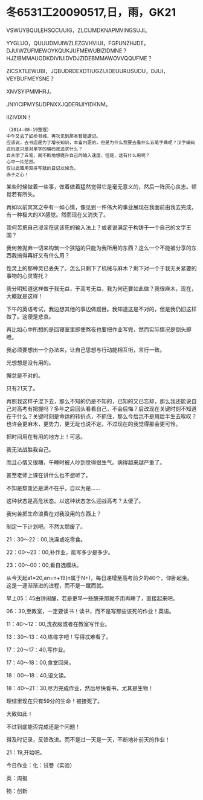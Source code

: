 # 冬6531工20090517,日，雨，GK21

VSWUYBQULEHSQCUUIG，ZLCIJMDKNAPMVINGSUJI。

YYGLUO，QUUUDMUIWZLEZGVHVIUI，FGFUNZHJDE，DJUIWZUFMEWOYKQUKJUFMEWUBIZIDMNE？HJZIBMMAUODKDIVIUIDVDJZIDEBMMAWOVVQQUFME？

ZICSXTLEWUBI，JQBUDRDEXDTIUGZIJIDEUURUSUDU，DJUI，VEYBUFMEYSNE？

XNVSYIPMMHRJ。

JNYICIPMYSUDPNXXJQDERIJIYIDKNM。

IIZIVIXN！

    （2014-08-19整理）
    中午又去了虹桥书城，再次见到那本智能速记。
    应该说，去书店是为了增长知识，丰富内涵的，但是为什么我要去看什么五笔字典呢？汉字编码说码底只是对单字的编码我追求什么？
    自从学了五笔，就不断地想提升自己的输入速度，但是，这有什么用呢？
    心中一片茫然。
    仅以此篇用双拼写就的日记以悼念。
    赤子之心！

某些时候做着一些事，做着做着猛然觉得它是毫无意义的，然后一阵灰心丧志。顿觉若有所失。

再如以前冥冥之中有一如心情，像见到一件伟大的事业展现在我面前由我去完成，有一种极大的XX感觉。然而现在又消失了。

我何苦把自己浸淫在这该死的输入法上？或者说满足于构铸于一个自己的文字王国？

我何苦抛弃一切来构筑一个狭隘的只能为我所用的东西？这么一个不能被分享的东西我搞得再好又有什么用？

性灵上的那种灵已丢失了。怎么只剩下了机械与麻木？剩下对一个于我无关紧要的事物的心灵寄托？

我分明知道这样做于我无益，于高考无益，我为何还要如此做？我很麻木，现在，大概就是这样！

下午的英语考试，我边想其他的事边做题目。我知道这是不对的，但是我仍旧这样做了。这便是悲哀。

再比如心中所想的是回寝室里即使熬夜也要把作业写完，然而实际情况是倒头即睡。

我必须要想出一个办法来，让自己思想与行动能相互衔，言行一致。

光想想是没有用的。

懈怠是不对的。

只有21天了。

再照我这样子混下去，那么不知的仍是不知的，已知的又已忘却，那么我还能说自己对高考有把握吗？多年之后回头看看自己，不会后悔？后改现在关键时刻不知道在干什么？关键时刻是命运的转折点，不抓住，那么今后岂不是用后半生去唉叹？也许会更麻木，更势力，更无耻也说不定。不过现在的我觉得那会更可怜。

把时间用在有用的地方上！可恶。

我无法战胜我自己。

而且心情又很糟，午睡时被人吵到觉得很生气。病得越来越严重了。

甚至老师上课在讲什么也不想听了。

不知是颓废还是满不在乎，自以为是……

这种状态是高危状态。以这种状态怎么迎战高考？太傻了。

我何苦把生命浪费在对我没用的东西上？

制定一下计划吧。不然太颓废了。

21：30～22：00,洗澡或吃零食。

22：00～23：00,补作业，能写多少是多少。

23：00～00：00,看自选模块。

从今天起a1=20,an=n+19(n属于N+)，每日递增至高考前夕的40个，仰卧起坐。这是一逐渐渐进的进程，而不是一蹴而就。

早上05：45由钟闹醒，若是更早一些醒来那就不用再睡了，直接起来吧。

06：30,至教室，一定要读书！读书，而不是写那些该死的作业！英语。

11：40～12：00,洗衣服或者在教室写作业。

13：30～13：40,练练字吧！写得忒难看了。

17：20～17：40,写作业。

17：40～18：00,食堂回来。

18：00～18：40,语文读。

18：40～21：30,尽力完成作业，然后尽快看书，尤其是生物！

理综里现在只有59分的生命！被接死了。

大致如此！

不过到底能否完成还是个问题！

得及时记录，反馈改进。而不是过一天是一天，不断地补前天的作业！

21：19,开始吧。

今日作业：化：试卷（实验）

英：周报

物：创新
